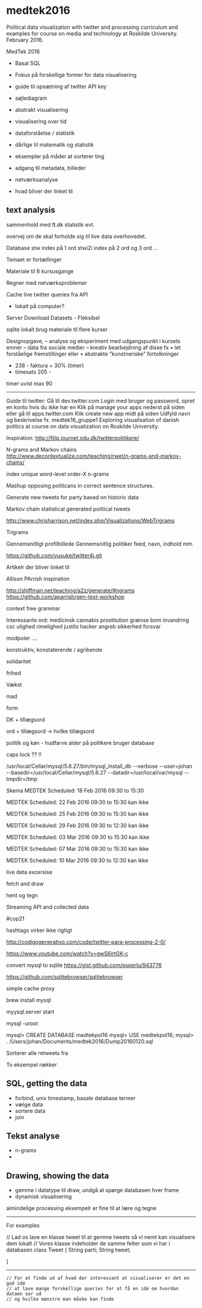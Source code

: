 # medtek2016
Political data visualization with twitter and processing curriculum and examples for course on media and technology at Roskilde University. February 2016.



MedTek 2016 

- Basal SQL
- Fokus på forskellige former for data visualisering
- guide til opsætning af twitter API key 
- søjlediagram
- abstrakt visualisering
- visualisering over tid
- dataforståelse / statistik
- dårlige til matematik og statistik
- eksempler på måder at sorterer ting
- adgang til metadata, billeder

- netværksanalyse 
- hvad bliver der linket til 

text analysis
- 

sammenhold med ft.dk statistik evt. 

overvej om de skal forholde sig til live data overhovedet.


Database 
stw index på 1 ord
stwi2i index på 2 ord 
og 3 ord
...

Temaet er fortællinger

Materiale til 6 kursusgange

Regner med netværksproblemer

Cache live twitter queries fra API
- lokalt på computer? 

Server Download Datasets - Fleksibel 

sqlite lokalt
brug materiale til flere kurser

Designopgave, – analyse og eksperiment med udgangspunkt i kursets emner – data fra sociale medier – kreativ bearbejdning af disse fx • let forståelige fremstillinger eller • abstrakte ”kunstneriske” fortolkninger

- 238 - faktura + 30% (timer)
- timesats 205 - 

timer uvist max 90

---
Guide til twitter: 
Gå til dev.twitter.com
Login med bruger og password, opret en konto hvis du ikke har en 
Klik på manage your apps nederst på siden eller gå til apps.twitter.com
Klik create new app midt på siden
Udfyld navn og  beskrivelse
fx. medtek16_gruppe1
Exploring visualisation of danish politics at course on data visualization on Roskilde University. 


Inspiration:
http://filip.journet.sdu.dk/twitterpolitikere/

N-grams and Markov chains
http://www.decontextualize.com/teaching/rwet/n-grams-and-markov-chains/


 index unique word-level order-X n-grams


Mashup opposing politicans in correct sentence structures. 

Generate new tweets for party based on historic data 

Markov chain statistical generated political tweets

http://www.chrisharrison.net/index.php/Visualizations/WebTrigrams

Trigrams

Gennemsnitligt profilbillede
Gennemsnitlig politiker feed, navn, indhold mm. 

https://github.com/yusuke/twitter4j.git

Artikelr der bliver linket til 

Allison PArrish inspiration

http://shiffman.net/teaching/a2z/generate/#ngrams
https://github.com/aparrish/gen-text-workshop

context free grammar

Interessante ord:
medicinsk cannabis
prostitution
grænse bom 
invandring
csc
ulighed
rimelighed
justits
hacker
angreb
sikkerhed
forsvar

modpoler ....

konstruktiv, konstaterende / agribende

solidaritet

frihed


Vækst

mad

form

DK + tillægsord

ord + tillægsord -> hvilke tillægsord

politik og køn - hudfarve
alder på politkere
bruger database

caps lock
?? !!

/usr/local/Cellar/mysql/5.6.27/bin/mysql_install_db --verbose --user=johan --basedir=/usr/local/Cellar/mysql/5.6.27 --datadir=/usr/local/var/mysql --tmpdir=/tmp


Skema 
MEDTEK
Scheduled: 18 Feb 2016 09:30 to 15:30

MEDTEK
Scheduled: 22 Feb 2016 09:30 to 15:30 kan ikke

MEDTEK
Scheduled: 25 Feb 2016 09:30 to 15:30 kan ikke

MEDTEK
Scheduled: 29 Feb 2016 09:30 to 12:30 kan ikke

MEDTEK
Scheduled: 03 Mar 2016 09:30 to 15:30 kan ikke

MEDTEK
Scheduled: 07 Mar 2016 09:30 to 15:30 kan ikke 

MEDTEK
Scheduled: 10 Mar 2016 09:30 to 12:30 kan ikke


live data excersise 

fetch and draw

hent og tegn 

Streaming API
and collected data

#cop21


hashtags virker ikke rigtigt

http://codigogenerativo.com/code/twitter-para-processing-2-0/

https://www.youtube.com/watch?v=gwS6irtGK-c


convert mysql to sqlite
https://gist.github.com/esperlu/943776


https://github.com/sqlitebrowser/sqlitebrowser

simple cache proxy

brew install mysql

myysql.server start

mysql -uroot

mysql> CREATE DATABASE medtekpol16
mysql> USE medtekpol16;
mysql> \. /Users/johan/Documents/medtek2016/Dump20160120.sql




Sorterer alle retweets fra 


To eksempel rækker

## SQL, getting the data
- forbind, unix timestamp, basale database termer 
- vælge data
- sortere data
- join

## Tekst analyse
- n-grams
- 

## Drawing, showing the data
- gemme i datatype til draw, undgå at spørge databasen hver frame
- dynamisk visualisering  



almindelige processing eksempelr er fine til at lære og tegne 


--------
For examples

// Lad os lave en klasse tweet til at gemme tweets så vi nemt kan visualisere dem lokalt
// Vores klasse indeholder de samme felter som vi har i databasen
class Tweet {
  String parti;
  String tweet;
  
}



----
    
    // For at finde ud af hvad der interessant at visualiserer er det en god idé
    // at lave mange forskellige queries for at få en idé om hvordan dataen ser ud
    // og hvilke mønstre man måske kan finde








